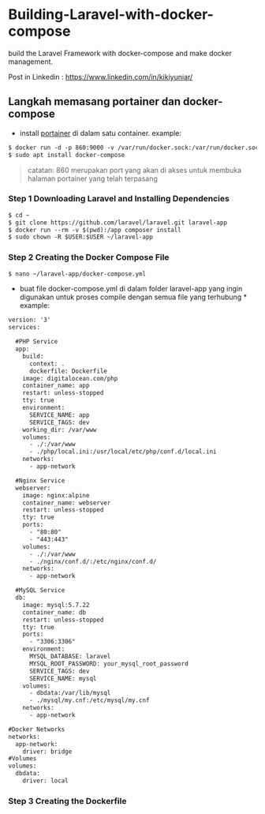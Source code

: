 # Building-Laravel-with-docker-compose
build the Laravel Framework with docker-compose and make docker management.

Post in Linkedin : https://www.linkedin.com/in/kikiyuniar/

## Langkah memasang portainer dan docker-compose
* install [portainer](https://www.portainer.io/) di dalam satu container.
example:

```html  
$ docker run -d -p 860:9000 -v /var/run/docker.sock:/var/run/docker.sock portainer/portainer
$ sudo apt install docker-compose
```
>catatan: 860 merupakan port yang akan di akses untuk membuka halaman portainer yang telah terpasang

### Step 1 Downloading Laravel and Installing Dependencies
```html  
$ cd ~
$ git clone https://github.com/laravel/laravel.git laravel-app
$ docker run --rm -v $(pwd):/app composer install
$ sudo chown -R $USER:$USER ~/laravel-app
```
### Step 2 Creating the Docker Compose File
```html
$ nano ~/laravel-app/docker-compose.yml
```
* buat file docker-compose.yml di dalam folder laravel-app yang ingin digunakan untuk proses compile dengan semua file yang terhubung *
example:
```txt
version: '3'
services:

  #PHP Service
  app:
    build:
      context: .
      dockerfile: Dockerfile
    image: digitalocean.com/php
    container_name: app
    restart: unless-stopped
    tty: true
    environment:
      SERVICE_NAME: app
      SERVICE_TAGS: dev
    working_dir: /var/www
    volumes:
      - ./:/var/www
      - ./php/local.ini:/usr/local/etc/php/conf.d/local.ini
    networks:
      - app-network

  #Nginx Service
  webserver:
    image: nginx:alpine
    container_name: webserver
    restart: unless-stopped
    tty: true
    ports:
      - "80:80"
      - "443:443"
    volumes:
      - ./:/var/www
      - ./nginx/conf.d/:/etc/nginx/conf.d/
    networks:
      - app-network

  #MySQL Service
  db:
    image: mysql:5.7.22
    container_name: db
    restart: unless-stopped
    tty: true
    ports:
      - "3306:3306"
    environment:
      MYSQL_DATABASE: laravel
      MYSQL_ROOT_PASSWORD: your_mysql_root_password
      SERVICE_TAGS: dev
      SERVICE_NAME: mysql
    volumes:
      - dbdata:/var/lib/mysql
      - ./mysql/my.cnf:/etc/mysql/my.cnf
    networks:
      - app-network

#Docker Networks
networks:
  app-network:
    driver: bridge
#Volumes
volumes:
  dbdata:
    driver: local
```
### Step 3 Creating the Dockerfile

